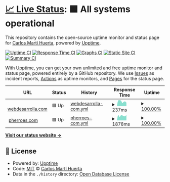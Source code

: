 # [📈 Live Status](https://cdecarlos.github.io/status): <!--live status--> **🟩 All systems operational**

This repository contains the open-source uptime monitor and status page for [Carlos Martí Huerta](https://twitter.com/cdecarlos_), powered by [Upptime](https://github.com/upptime/upptime).

[![Uptime CI](https://github.com/cdecarlos/status/workflows/Uptime%20CI/badge.svg)](https://github.com/cdecarlos/status/actions?query=workflow%3A%22Uptime+CI%22)
[![Response Time CI](https://github.com/cdecarlos/status/workflows/Response%20Time%20CI/badge.svg)](https://github.com/cdecarlos/status/actions?query=workflow%3A%22Response+Time+CI%22)
[![Graphs CI](https://github.com/cdecarlos/status/workflows/Graphs%20CI/badge.svg)](https://github.com/cdecarlos/status/actions?query=workflow%3A%22Graphs+CI%22)
[![Static Site CI](https://github.com/cdecarlos/status/workflows/Static%20Site%20CI/badge.svg)](https://github.com/cdecarlos/status/actions?query=workflow%3A%22Static+Site+CI%22)
[![Summary CI](https://github.com/cdecarlos/status/workflows/Summary%20CI/badge.svg)](https://github.com/cdecarlos/status/actions?query=workflow%3A%22Summary+CI%22)

With [Upptime](https://upptime.js.org), you can get your own unlimited and free uptime monitor and status page, powered entirely by a GitHub repository. We use [Issues](https://github.com/cdecarlos/status/issues) as incident reports, [Actions](https://github.com/cdecarlos/status/actions) as uptime monitors, and [Pages](https://cdecarlos.github.io/status) for the status page.

<!--start: status pages-->
<!-- This summary is generated by Upptime (https://github.com/upptime/upptime) -->
<!-- Do not edit this manually, your changes will be overwritten -->
<!-- prettier-ignore -->
| URL | Status | History | Response Time | Uptime |
| --- | ------ | ------- | ------------- | ------ |
| <img alt="" src="https://favicons.githubusercontent.com/webdesarrolla.com" height="13"> [webdesarrolla.com](https://webdesarrolla.com) | 🟩 Up | [webdesarrolla-com.yml](https://github.com/cdecarlos/status/commits/HEAD/history/webdesarrolla-com.yml) | <details><summary><img alt="Response time graph" src="./graphs/webdesarrolla-com/response-time-week.png" height="20"> 237ms</summary><br><a href="https://cdecarlos.github.io/status/history/webdesarrolla-com"><img alt="Response time 234" src="https://img.shields.io/endpoint?url=https%3A%2F%2Fraw.githubusercontent.com%2Fcdecarlos%2Fstatus%2FHEAD%2Fapi%2Fwebdesarrolla-com%2Fresponse-time.json"></a><br><a href="https://cdecarlos.github.io/status/history/webdesarrolla-com"><img alt="24-hour response time 186" src="https://img.shields.io/endpoint?url=https%3A%2F%2Fraw.githubusercontent.com%2Fcdecarlos%2Fstatus%2FHEAD%2Fapi%2Fwebdesarrolla-com%2Fresponse-time-day.json"></a><br><a href="https://cdecarlos.github.io/status/history/webdesarrolla-com"><img alt="7-day response time 237" src="https://img.shields.io/endpoint?url=https%3A%2F%2Fraw.githubusercontent.com%2Fcdecarlos%2Fstatus%2FHEAD%2Fapi%2Fwebdesarrolla-com%2Fresponse-time-week.json"></a><br><a href="https://cdecarlos.github.io/status/history/webdesarrolla-com"><img alt="30-day response time 239" src="https://img.shields.io/endpoint?url=https%3A%2F%2Fraw.githubusercontent.com%2Fcdecarlos%2Fstatus%2FHEAD%2Fapi%2Fwebdesarrolla-com%2Fresponse-time-month.json"></a><br><a href="https://cdecarlos.github.io/status/history/webdesarrolla-com"><img alt="1-year response time 234" src="https://img.shields.io/endpoint?url=https%3A%2F%2Fraw.githubusercontent.com%2Fcdecarlos%2Fstatus%2FHEAD%2Fapi%2Fwebdesarrolla-com%2Fresponse-time-year.json"></a></details> | <details><summary><a href="https://cdecarlos.github.io/status/history/webdesarrolla-com">100.00%</a></summary><a href="https://cdecarlos.github.io/status/history/webdesarrolla-com"><img alt="All-time uptime 100.00%" src="https://img.shields.io/endpoint?url=https%3A%2F%2Fraw.githubusercontent.com%2Fcdecarlos%2Fstatus%2FHEAD%2Fapi%2Fwebdesarrolla-com%2Fuptime.json"></a><br><a href="https://cdecarlos.github.io/status/history/webdesarrolla-com"><img alt="24-hour uptime 100.00%" src="https://img.shields.io/endpoint?url=https%3A%2F%2Fraw.githubusercontent.com%2Fcdecarlos%2Fstatus%2FHEAD%2Fapi%2Fwebdesarrolla-com%2Fuptime-day.json"></a><br><a href="https://cdecarlos.github.io/status/history/webdesarrolla-com"><img alt="7-day uptime 100.00%" src="https://img.shields.io/endpoint?url=https%3A%2F%2Fraw.githubusercontent.com%2Fcdecarlos%2Fstatus%2FHEAD%2Fapi%2Fwebdesarrolla-com%2Fuptime-week.json"></a><br><a href="https://cdecarlos.github.io/status/history/webdesarrolla-com"><img alt="30-day uptime 100.00%" src="https://img.shields.io/endpoint?url=https%3A%2F%2Fraw.githubusercontent.com%2Fcdecarlos%2Fstatus%2FHEAD%2Fapi%2Fwebdesarrolla-com%2Fuptime-month.json"></a><br><a href="https://cdecarlos.github.io/status/history/webdesarrolla-com"><img alt="1-year uptime 100.00%" src="https://img.shields.io/endpoint?url=https%3A%2F%2Fraw.githubusercontent.com%2Fcdecarlos%2Fstatus%2FHEAD%2Fapi%2Fwebdesarrolla-com%2Fuptime-year.json"></a></details>
| <img alt="" src="https://favicons.githubusercontent.com/pherroes.com" height="13"> [pherroes.com](https://pherroes.com) | 🟩 Up | [pherroes-com.yml](https://github.com/cdecarlos/status/commits/HEAD/history/pherroes-com.yml) | <details><summary><img alt="Response time graph" src="./graphs/pherroes-com/response-time-week.png" height="20"> 1878ms</summary><br><a href="https://cdecarlos.github.io/status/history/pherroes-com"><img alt="Response time 1860" src="https://img.shields.io/endpoint?url=https%3A%2F%2Fraw.githubusercontent.com%2Fcdecarlos%2Fstatus%2FHEAD%2Fapi%2Fpherroes-com%2Fresponse-time.json"></a><br><a href="https://cdecarlos.github.io/status/history/pherroes-com"><img alt="24-hour response time 2575" src="https://img.shields.io/endpoint?url=https%3A%2F%2Fraw.githubusercontent.com%2Fcdecarlos%2Fstatus%2FHEAD%2Fapi%2Fpherroes-com%2Fresponse-time-day.json"></a><br><a href="https://cdecarlos.github.io/status/history/pherroes-com"><img alt="7-day response time 1878" src="https://img.shields.io/endpoint?url=https%3A%2F%2Fraw.githubusercontent.com%2Fcdecarlos%2Fstatus%2FHEAD%2Fapi%2Fpherroes-com%2Fresponse-time-week.json"></a><br><a href="https://cdecarlos.github.io/status/history/pherroes-com"><img alt="30-day response time 2039" src="https://img.shields.io/endpoint?url=https%3A%2F%2Fraw.githubusercontent.com%2Fcdecarlos%2Fstatus%2FHEAD%2Fapi%2Fpherroes-com%2Fresponse-time-month.json"></a><br><a href="https://cdecarlos.github.io/status/history/pherroes-com"><img alt="1-year response time 1860" src="https://img.shields.io/endpoint?url=https%3A%2F%2Fraw.githubusercontent.com%2Fcdecarlos%2Fstatus%2FHEAD%2Fapi%2Fpherroes-com%2Fresponse-time-year.json"></a></details> | <details><summary><a href="https://cdecarlos.github.io/status/history/pherroes-com">100.00%</a></summary><a href="https://cdecarlos.github.io/status/history/pherroes-com"><img alt="All-time uptime 100.00%" src="https://img.shields.io/endpoint?url=https%3A%2F%2Fraw.githubusercontent.com%2Fcdecarlos%2Fstatus%2FHEAD%2Fapi%2Fpherroes-com%2Fuptime.json"></a><br><a href="https://cdecarlos.github.io/status/history/pherroes-com"><img alt="24-hour uptime 100.00%" src="https://img.shields.io/endpoint?url=https%3A%2F%2Fraw.githubusercontent.com%2Fcdecarlos%2Fstatus%2FHEAD%2Fapi%2Fpherroes-com%2Fuptime-day.json"></a><br><a href="https://cdecarlos.github.io/status/history/pherroes-com"><img alt="7-day uptime 100.00%" src="https://img.shields.io/endpoint?url=https%3A%2F%2Fraw.githubusercontent.com%2Fcdecarlos%2Fstatus%2FHEAD%2Fapi%2Fpherroes-com%2Fuptime-week.json"></a><br><a href="https://cdecarlos.github.io/status/history/pherroes-com"><img alt="30-day uptime 100.00%" src="https://img.shields.io/endpoint?url=https%3A%2F%2Fraw.githubusercontent.com%2Fcdecarlos%2Fstatus%2FHEAD%2Fapi%2Fpherroes-com%2Fuptime-month.json"></a><br><a href="https://cdecarlos.github.io/status/history/pherroes-com"><img alt="1-year uptime 100.00%" src="https://img.shields.io/endpoint?url=https%3A%2F%2Fraw.githubusercontent.com%2Fcdecarlos%2Fstatus%2FHEAD%2Fapi%2Fpherroes-com%2Fuptime-year.json"></a></details>

<!--end: status pages-->

[**Visit our status website →**](https://cdecarlos.github.io/status)

## 📄 License

- Powered by: [Upptime](https://github.com/upptime/upptime)
- Code: [MIT](./LICENSE) © [Carlos Martí Huerta](https://twitter.com/cdecarlos_)
- Data in the `./history` directory: [Open Database License](https://opendatacommons.org/licenses/odbl/1-0/)
